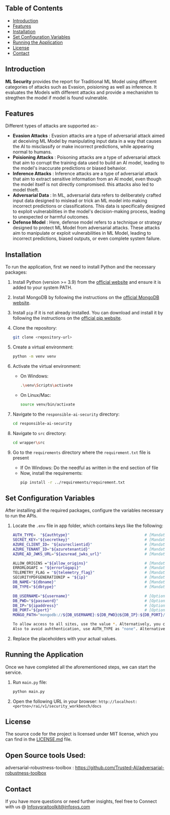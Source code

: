 ## Table of Contents
- [Introduction](#introduction)
- [Features](#features)
- [Installation](#installation)
- [Set Configuration Variables](#set-configuration-variables)
- [Running the Application](#running-the-application)
- [License](#license)
- [Contact](#contact)

## Introduction
**ML Security** provides the report for Traditional ML Model using different categories of attacks such as Evasion, poisioning as well as inference. It evaluates the Models with different attacks and provide a mechanishm to stregthen the model if model is found vulnerable.

## Features
Different types of attacks are supported as:-
- **Evasion Attacks** : Evasion attacks are a type of adversarial attack aimed at deceiving ML Model by manipulating input data in a way that causes the AI to misclassify or make incorrect predictions, while appearing normal to humans.
- **Poisioning Attacks** : Poisoning attacks are a type of adversarial attack that aim to corrupt the training data used to build an AI model, leading to the model's inaccurate predictions or biased behavior.
- **Inference Attacks** : Inference attacks are a type of adversarial attack that aim to extract sensitive information from an AI model, even though the model itself is not directly compromised. this attacks also led to model thieft.
- **Adversarial Data** : In ML, adversarial data refers to deliberately crafted input data designed to mislead or trick an ML model into making incorrect predictions or classifications. This data is specifically designed to exploit vulnerabilities in the model's decision-making process, leading to unexpected or harmful outcomes.
- **Defense Model** : Here, defense model refers to a technique or strategy designed to protect ML Model from adversarial attacks. These attacks aim to manipulate or exploit vulnerabilities in ML Model, leading to incorrect predictions, biased outputs, or even complete system failure.

## Installation
To run the application, first we need to install Python and the necessary packages:

1. Install Python (version >= 3.9) from the [official website](https://www.python.org/downloads/) and ensure it is added to your system PATH.

2. Install MongoDB by following the instructions on the [official MongoDB website](https://docs.mongodb.com/manual/installation/).

3. Install `pip` if it is not already installed. You can download and install it by following the instructions on the [official pip website](https://pip.pypa.io/en/stable/installation/).

4. Clone the repository:
    ```sh
    git clone <repository-url>
    ```

5. Create a virtual environment:
    ```sh
    python -m venv venv
    ```

6. Activate the virtual environment:
    - On Windows:
        ```sh
        .\venv\Scripts\activate
         ```
    - On Linux/Mac:
        ```sh
        source venv/bin/activate
        ```

7. Navigate to the `responsible-ai-security` directory:
    ```sh
    cd responsible-ai-security
    ```

8. Navigate to `src` directory:
    ```sh
    cd wrapper\src
    ```

9. Go to the `requirements` directory where the `requirement.txt` file is present
    - If On Windows:
        Do the needful as written in the end section of file
    - Now, install the requirements:
        ```sh
        pip install -r ../requirements/requirement.txt
        ```

## Set Configuration Variables
After installing all the required packages, configure the variables necessary to run the APIs.

1. Locate the `.env` file in app folder, which contains keys like the following:

    ```sh
    AUTH_TYPE=  "${authtype}"                                 # [Mandatory] AUTH_TYPE=  "azure" # Options: azure,jwt,none
    SECRET_KEY="${secretkey}"                                 # [Mandatory]
    AZURE_CLIENT_ID= "${azureclientid}"                       # [Mandatory]
    AZURE_TENANT_ID="${azuretenantid}"                        # [Mandatory]
    AZURE_AD_JWKS_URL="${azuread_jwks_url}"                   # [Mandatory]

    ALLOW_ORIGINS ="${allow_origins}"                         # [Mandatory] ALLOW_ORIGINS="*"  
    ERRORLOGAPI = "${errorlogapi}"                            # [Mandatory] ERRORLOGAPI=""
    TELEMETRY_FLAG = "${telemetry_flag}"                      # [Mandatory] TELEMETRY_FLAG ="False"
    SECURITYPDFGENERATIONIP = "${ip}"                         # [Mandatory] SECURITYPDFGENERATIONIP='http://localhost:80'
    DB_NAME="${dbname}"                                       # [Mandatory] DB_NAME="rai_repository"  
    DB_TYPE="${dbtype}"                                       # [Mandatory] DB_TYPE = "mongo"

    DB_USERNAME="${username}"                                 # [Optional]
    DB_PWD="${password}"                                      # [Optional]
    DB_IP="${ipaddress}"                                      # [Optional]
    DB_PORT="${port}"                                         # [Optional]
    MONGO_PATH="mongodb://${DB_USERNAME}:${DB_PWD}@${DB_IP}:${DB_PORT}/"  # [Mandatory] MONGO_PATH = "mongodb://localhost:27017/"
    
    ```
    ```sh
    To allow access to all sites, use the value *. Alternatively, you can specify a list of sites that should have access.
    Also to avoid auhthentication, use AUTH_TYPE as "none". Alternatively, you can use jwt as well as azure authantication system by passing different supported keys.
    ```

2. Replace the placeholders with your actual values.

## Running the Application
Once we have completed all the aforementioned steps, we can start the service.

1. Run `main.py` file:
    ```sh
    python main.py
    ```

2. Open the following URL in your browser:
    `http://localhost:<portno>/rai/v1/security_workbench/docs`

## License
The source code for the project is licensed under MIT license, which you can find in the [LICENSE.md](LICENSE.md) file.

## Open Source tools Used:
adversarial-robustness-toolbox : https://github.com/Trusted-AI/adversarial-robustness-toolbox


## Contact
If you have more questions or need further insights, feel free to Connect with us @ Infosysraitoolkit@infosys.com

